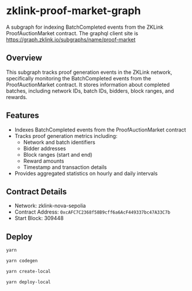 # zklink-proof-market-graph

A subgraph for indexing BatchCompleted events from the ZKLink ProofAuctionMarket contract.
The graphql client site is https://graph.zklink.io/subgraphs/name/proof-market

## Overview

This subgraph tracks proof generation events in the ZKLink network, specifically monitoring the BatchCompleted events from the ProofAuctionMarket contract. It stores information about completed batches, including network IDs, batch IDs, bidders, block ranges, and rewards.

## Features

- Indexes BatchCompleted events from the ProofAuctionMarket contract
- Tracks proof generation metrics including:
  - Network and batch identifiers
  - Bidder addresses
  - Block ranges (start and end)
  - Reward amounts
  - Timestamp and transaction details
- Provides aggregated statistics on hourly and daily intervals

## Contract Details

- Network: zklink-nova-sepolia
- Contract Address: `0xcAFC7C2368f58B9cff6a6AcF449337bc47A33C7b`
- Start Block: 309448

## Deploy

```sh
yarn

yarn codegen

yarn create-local

yarn deploy-local
```